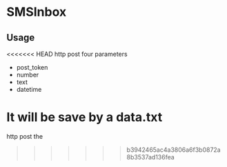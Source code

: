# SMSInbox

## Usage 

<<<<<<< HEAD
http post four parameters 
* post_token
* number
* text
* datetime

It will be save by a data.txt
=======
http post the 
>>>>>>> b3942465ac4a3806a6f3b0872a8b3537ad136fea
